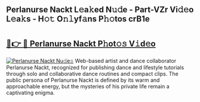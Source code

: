 ## Perlanurse Nackt L𝚎a𝚔ed N𝚞𝚍e - Part-VZr Vi𝚍𝚎o L𝚎a𝚔s - H𝚘𝚝 O𝚗𝚕yf𝚊ns P𝚑𝚘tos crB1e

# <h2><a href="http://kf0r96.oniu.top/?m=Perlanurse+Nackt">🔗👉 🔴 Perlanurse Nackt P𝚑ot𝚘𝚜 V𝚒d𝚎o</a></h2>

[![Perlanurse Nackt Nu𝚍e𝚜](https://i.imgur.com/0qMVB7G.gif)](http://kf0r96.oniu.top/?m=Perlanurse+Nackt)
Web-based artist and dance collaborator Perlanurse Nackt, recognized for publishing dance and lifestyle tutorials through solo and collaborative dance routines and compact clips. The public persona of Perlanurse Nackt is defined by its warm and approachable energy, but the mysteries of his private life remain a captivating enigma.  
